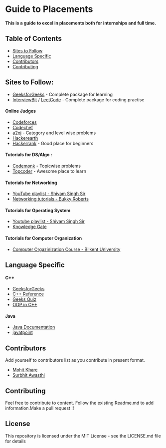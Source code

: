 # Guide to Placements

<strong> This is a guide to excel in placements both for internships and full time. </strong>

## Table of Contents

- [Sites to Follow](#SitestoFollow)
- [Language Specific](#LanguageSpecific)
- [Contributors](#Contributors)
- [Contributing](#Contributing)

## Sites to Follow:

* [GeeksforGeeks](https://www.geeksforgeeks.org/) - Complete package for learning
* [InterviewBit](https://www.interviewbit.com/) / [LeetCode]() - Complete package for coding practise


#### Online Judges
  * [Codeforces](http://codeforces.com/)
  * [Codechef](https://www.codechef.com/)
  * [a2oj](https://a2oj.com/) - Category and level wise problems
  * [Hackerearth](https://www.hackerearth.com)
  * [Hackerrank](https://www.hackerrank.com/) - Good place for beginners

#### Tutorials for DS/Algo :
  * [Codemonk](https://www.hackerearth.com/practice/codemonk/) - Topicwise problems
  * [Topcoder](https://www.topcoder.com/community/data-science/data-science-tutorials/) - Awesome place to learn

 #### Tutorials for Networking
 * [YouTube playlist - Shivam Singh Sir](https://www.youtube.com/playlist?list=PLyRxBafKYiWDsWpByomYFty3J8Rfycu-L)
 * [Networking tutorials - Bukky Roberts](https://www.youtube.com/playlist?list=PL6gx4Cwl9DGBpuvPW0aHa7mKdn_k9SPKO)
 
 #### Tutorials for Operating System
 * [Youtube playlist - Shivam Singh Sir](https://www.youtube.com/playlist?list=PLyRxBafKYiWDHOiOsjz7pEqdEYwHIx-az)
 * [Knowledge Gate](https://www.youtube.com/watch?v=YwqexcfbucE&list=PLmXKhU9FNesSFvj6gASuWmQd23Ul5omtD)

 #### Tutorials for Computer Organization
 * [Computer Orgazinization Course - Bilkent University](https://www.youtube.com/playlist?list=PLhwVAYxlh5dvB1MkZrcRZy6x_a2yORNAu)

## Language Specific

#### C++
- [GeeksforGeeks](https://www.geeksforgeeks.org/c-plus-plus/)
- [C++ Reference](http://www.cplusplus.com/reference/)
- [Geeks Quiz](https://www.geeksforgeeks.org/category/quizzes-gq/computer-science-quizzes-gq/cpp-gq/)
- [OOP in C++](https://www.tutorialspoint.com/cplusplus/cpp_object_oriented.htm)

#### Java
- [Java Documentation](https://docs.oracle.com/javase/8/docs/technotes/tools/windows/toc.html)
- [javatpoint](https://www.javatpoint.com/java-tutorial)

## Contributors

Add yourself to contributors list as you contribute in present format.

* [Mohit Khare](https://github.com/mkfeuhrer)
* [Surbhit Awasthi](https://github.com/surbhitawasthi)

## Contributing

Feel free to contribute to content. Follow the existing Readme.md to add information.Make a pull request !!

## License

This repository is licensed under the MIT License - see the LICENSE.md file for details
